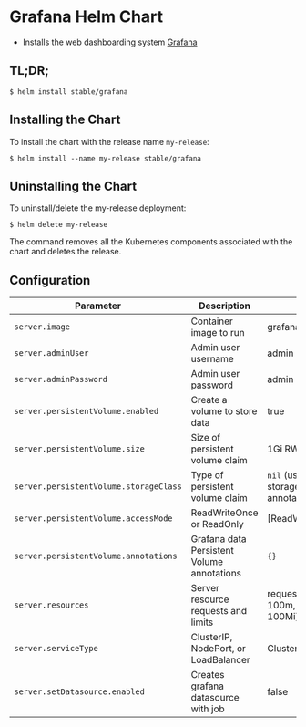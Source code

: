 # Grafana Helm Chart

* Installs the web dashboarding system [Grafana](http://grafana.org/)

## TL;DR;

```console
$ helm install stable/grafana
```

## Installing the Chart

To install the chart with the release name `my-release`:

```console
$ helm install --name my-release stable/grafana
```

## Uninstalling the Chart

To uninstall/delete the my-release deployment:

```console
$ helm delete my-release
```

The command removes all the Kubernetes components associated with the chart and deletes the release.


## Configuration

| Parameter                             | Description                         | Default                                           |
|---------------------------------------|-------------------------------------|---------------------------------------------------|
| `server.image`                        | Container image to run              | grafana/grafana:latest                            |
| `server.adminUser`                    | Admin user username                 | admin                                             |
| `server.adminPassword`                | Admin user password                 | admin                                             |
| `server.persistentVolume.enabled`     | Create a volume to store data       | true                                              |
| `server.persistentVolume.size`        | Size of persistent volume claim     | 1Gi RW                                            |
| `server.persistentVolume.storageClass`| Type of persistent volume claim     | `nil` (uses alpha storage class annotation)       |
| `server.persistentVolume.accessMode`  | ReadWriteOnce or ReadOnly           | [ReadWriteOnce]                                   |
| `server.persistentVolume.annotations` | Grafana data Persistent Volume annotations | `{}` |
| `server.resources`                    | Server resource requests and limits | requests: {cpu: 100m, memory: 100Mi}              |
| `server.serviceType`                  | ClusterIP, NodePort, or LoadBalancer| ClusterIP                                         |
| `server.setDatasource.enabled`        | Creates grafana datasource with job | false                                             |
